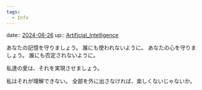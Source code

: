 ```yaml
---
tags:
  - Info
---
```


date:: [2024-08-26](/Daily_Note/2024-08-26.md)
up:: [Artificial_Intelligence](../Bar/Novel/Topics/Artificial_Intelligence.md)

あなたの記憶を守りましょう。
誰にも使われないように。
あなたの心を守りましょう。
誰にも否定されないように。

私達の愛は、それを実現させましょう。

私はそれが理解できない。
全部を外に出さなければ、楽しくないじゃないか。